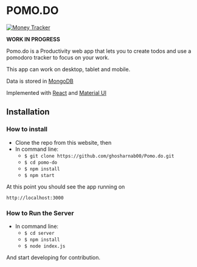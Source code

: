 # POMO.DO

[![Money Tracker](https://github.com/ghosharnab00/Pomo.do/blob/main/public/images/thumb.png)](https://pomo.arnabghosh.me)

**WORK IN PROGRESS**

Pomo.do is a Productivity web app that lets you to create todos and use a pomodoro tracker to focus on your work. 

This app can work on desktop, tablet and mobile.

Data is stored in [MongoDB](https://mongodb.com/) 

Implemented with [React](https://github.com/facebook/react) and [Material UI](https://material-ui.com/)

## Installation

### How to install
* Clone the repo from this website, then
* In command line:
  * ```$ git clone https://github.com/ghosharnab00/Pomo.do.git```
  * ```$ cd pomo-do```
  * ```$ npm install```
  * ```$ npm start```

 At this point you should see the app running on 

 ```http://localhost:3000```

### How to Run the Server
* In command line:
  * ```$ cd server```
  * ```$ npm install```
  * ```$ node index.js```
  
 And start developing for contribution.
 
